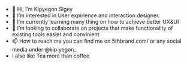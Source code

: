 - 👋 Hi, I’m Kipyegon Sigey
- 👀 I’m interested in User expirience and interaction designer.
- 🌱 I’m currently learning many thing on how to achieve better UX&UI
- 💞️ I’m looking to collaborate on projects that make functionality of existing tools easier and convinient
- 📫 How to reach me you can find me on 5thbrand.com/ or any social media under @kip.yegon_
- I also like Tea more than coffee

<!---
k1pyegon/k1pyegon is a ✨ special ✨ repository because its `README.md` (this file) appears on your GitHub profile.
You can click the Preview link to take a look at your changes.
--->
